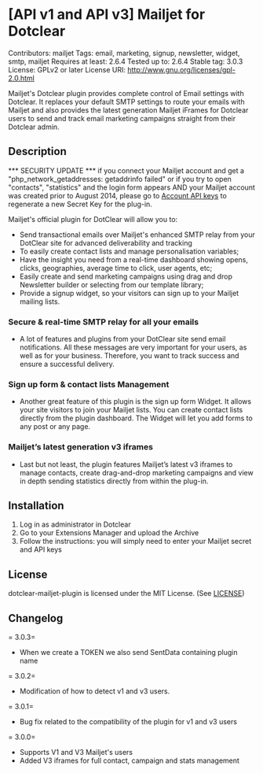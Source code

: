 # [API v1 and API v3] Mailjet for Dotclear

Contributors: mailjet
Tags: email, marketing, signup, newsletter, widget, smtp, mailjet
Requires at least: 2.6.4
Tested up to: 2.6.4
Stable tag: 3.0.3
License: GPLv2 or later
License URI: http://www.gnu.org/licenses/gpl-2.0.html

Mailjet's Dotclear plugin provides complete control of Email settings with Dotclear. It replaces your default SMTP settings to route your emails with Mailjet and also provides the latest generation Mailjet iFrames for Dotclear users to send and track email marketing campaigns straight from their Dotclear admin.


## Description

*** SECURITY UPDATE *** if you connect your Mailjet account and get a "php_network_getaddresses: getaddrinfo failed" or if you try to open "contacts", "statistics" and the login form appears AND your Mailjet account was created prior to August 2014, please go to [Account API keys](https://www.mailjet.com/account/api_keys) to regenerate a new Secret Key for the plug-in.

Mailjet's official plugin for DotClear will allow you to:

* Send transactional emails over Mailjet's enhanced SMTP relay from your DotClear site for advanced deliverability and tracking
* To easily create contact lists and manage personalisation variables;
* Have the insight you need from a real-time dashboard showing opens, clicks, geographies, average time to click, user agents, etc;
* Easily create and send marketing campaigns using drag and drop Newsletter builder or selecting from our template library;
* Provide a signup widget, so your visitors can sign up to your Mailjet mailing lists.

### Secure & real-time SMTP relay for all your emails
- A lot of features and plugins from your DotClear site send email notifications. All these messages are very important for your users, as well as for your business. Therefore, you want to track success and ensure a successful delivery.

### Sign up form & contact lists Management
-  Another great feature of this plugin is the sign up form Widget. It allows your site visitors to join your Mailjet lists. You can create contact lists directly from the plugin dashboard. The Widget will let you add forms to any post or any page.

### Mailjet’s latest generation v3 iframes
-  Last but not least, the plugin features Mailjet’s latest v3 iframes to manage contacts, create drag-and-drop marketing campaigns and view in depth sending statistics directly from within the plug-in.


## Installation

1. Log in as administrator in Dotclear
2. Go to your Extensions Manager and upload the Archive
3. Follow the instructions: you will simply need to enter your Mailjet secret and API keys


## License

dotclear-mailjet-plugin is licensed under the MIT License. (See [LICENSE](LICENSE.md))


## Changelog
= 3.0.3=
* When we create a TOKEN we also send SentData containing plugin name

= 3.0.2=
* Modification of how to detect v1 and v3 users.

= 3.0.1=
* Bug fix related to the compatibility of the plugin for v1 and v3 users

= 3.0.0=
* Supports V1 and V3 Mailjet's users
* Added V3 iframes for full contact, campaign and stats management
